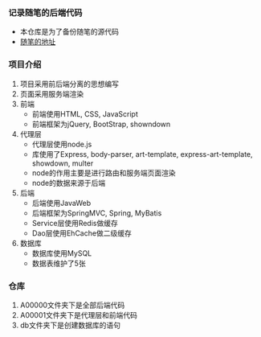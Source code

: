 ### 记录随笔的后端代码
* 本仓库是为了备份随笔的源代码
* [随笔的地址](http://www.a00000.xyz)

### 项目介绍
1. 项目采用前后端分离的思想编写
2. 页面采用服务端渲染
3. 前端
    * 前端使用HTML, CSS, JavaScript
    * 前端框架为jQuery, BootStrap, showndown
4. 代理层
    * 代理层使用node.js
    * 库使用了Express, body-parser, art-template, express-art-template, showdown, multer
    * node的作用主要是进行路由和服务端页面渲染
    * node的数据来源于后端
5. 后端
    * 后端使用JavaWeb
    * 后端框架为SpringMVC, Spring, MyBatis
    * Service层使用Redis做缓存
    * Dao层使用EhCache做二级缓存
6. 数据库
    * 数据库使用MySQL
    * 数据表维护了5张

### 仓库
1. A00000文件夹下是全部后端代码
2. A00001文件夹下是代理层和前端代码
3. db文件夹下是创建数据库的语句
